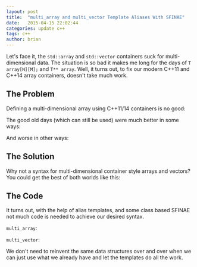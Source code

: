 ```yaml
---
layout: post
title:  "multi_array and multi_vector Template Aliases With SFINAE"
date:   2015-04-15 22:02:44
categories: update c++
tags: c++ 
author: brian
---
```


Let's face it, the `std::array` and `std::vector` containers suck for multi-dimensional data. The situation is so bad it makes me long for the days of `T array[N][M];` and `T** array`. Well, it turns out, to fix our modern C++11 and C++14 array containers, doesn't take much work.

## The Problem
Defining a multi-dimensional array using C++11/14 containers is no good:
<script src="https://gist.github.com/brianrackle/59034be202b5c88fc899.js"></script>

The good old days (which can still be used) were much better in some ways:
<script src="https://gist.github.com/brianrackle/78b6539dc836c3de75b5.js"></script>

And worse in other ways:
<script src="https://gist.github.com/brianrackle/68a7bbc0339fbf7d9a61.js"></script>

## The Solution
Why not a syntax for multi-dimensional container style arrays and vectors? You could get the best of both worlds like this:
<script src="https://gist.github.com/brianrackle/dec845d171094d4a1add.js"></script>

## The Code
It turns out, with the help of alias templates, and some class based SFINAE not much code is needed to achieve our desired syntax. 

`multi_array`:
<script src="https://gist.github.com/brianrackle/b343bb62fa909c9195ef.js"></script>

`multi_vector`:
<script src="https://gist.github.com/brianrackle/4a89852286745c0fe126.js"></script>

We don't need to reinvent the same data structures over and over when we can just use what we already have and let the templates do all the work.